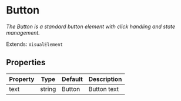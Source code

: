 # Button
_The Button is a standard button element with click handling and state management._

Extends: `VisualElement`

## Properties

|Property|Type|Default|Description|
|---|---|---|---|
|text|string|Button|Button text|

